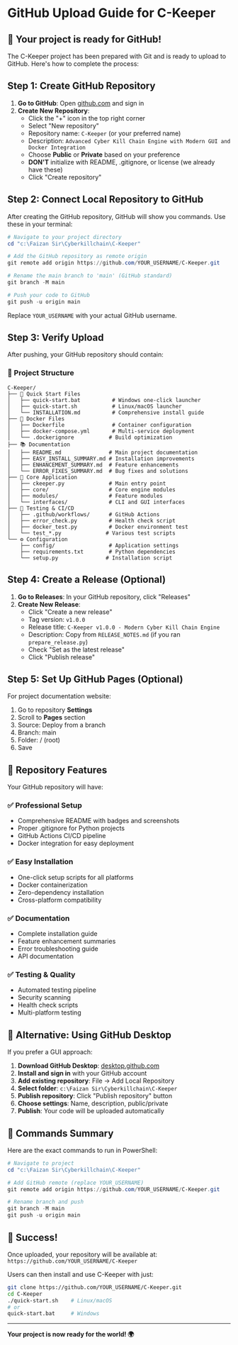# GitHub Upload Guide for C-Keeper

## 🚀 Your project is ready for GitHub!

The C-Keeper project has been prepared with Git and is ready to upload to GitHub. Here's how to complete the process:

## Step 1: Create GitHub Repository

1. **Go to GitHub**: Open [github.com](https://github.com) and sign in
2. **Create New Repository**:
   - Click the "+" icon in the top right corner
   - Select "New repository"
   - Repository name: `C-Keeper` (or your preferred name)
   - Description: `Advanced Cyber Kill Chain Engine with Modern GUI and Docker Integration`
   - Choose **Public** or **Private** based on your preference
   - **DON'T** initialize with README, .gitignore, or license (we already have these)
   - Click "Create repository"

## Step 2: Connect Local Repository to GitHub

After creating the GitHub repository, GitHub will show you commands. Use these in your terminal:

```powershell
# Navigate to your project directory
cd "c:\Faizan Sir\Cyberkillchain\C-Keeper"

# Add the GitHub repository as remote origin
git remote add origin https://github.com/YOUR_USERNAME/C-Keeper.git

# Rename the main branch to 'main' (GitHub standard)
git branch -M main

# Push your code to GitHub
git push -u origin main
```

Replace `YOUR_USERNAME` with your actual GitHub username.

## Step 3: Verify Upload

After pushing, your GitHub repository should contain:

### 📁 Project Structure
```
C-Keeper/
├── 🚀 Quick Start Files
│   ├── quick-start.bat          # Windows one-click launcher
│   ├── quick-start.sh           # Linux/macOS launcher
│   └── INSTALLATION.md          # Comprehensive install guide
├── 🐳 Docker Files
│   ├── Dockerfile               # Container configuration
│   ├── docker-compose.yml       # Multi-service deployment
│   └── .dockerignore           # Build optimization
├── 📚 Documentation
│   ├── README.md               # Main project documentation
│   ├── EASY_INSTALL_SUMMARY.md # Installation improvements
│   ├── ENHANCEMENT_SUMMARY.md  # Feature enhancements
│   └── ERROR_FIXES_SUMMARY.md  # Bug fixes and solutions
├── 🔧 Core Application
│   ├── ckeeper.py              # Main entry point
│   ├── core/                   # Core engine modules
│   ├── modules/                # Feature modules
│   └── interfaces/             # CLI and GUI interfaces
├── 🧪 Testing & CI/CD
│   ├── .github/workflows/      # GitHub Actions
│   ├── error_check.py          # Health check script
│   ├── docker_test.py          # Docker environment test
│   └── test_*.py              # Various test scripts
└── ⚙️ Configuration
    ├── config/                 # Application settings
    ├── requirements.txt        # Python dependencies
    └── setup.py               # Installation script
```

## Step 4: Create a Release (Optional)

1. **Go to Releases**: In your GitHub repository, click "Releases" 
2. **Create New Release**:
   - Click "Create a new release"
   - Tag version: `v1.0.0`
   - Release title: `C-Keeper v1.0.0 - Modern Cyber Kill Chain Engine`
   - Description: Copy from `RELEASE_NOTES.md` (if you ran `prepare_release.py`)
   - Check "Set as the latest release"
   - Click "Publish release"

## Step 5: Set Up GitHub Pages (Optional)

For project documentation website:
1. Go to repository **Settings**
2. Scroll to **Pages** section
3. Source: Deploy from a branch
4. Branch: main
5. Folder: / (root)
6. Save

## 🎯 Repository Features

Your GitHub repository will have:

### ✅ Professional Setup
- Comprehensive README with badges and screenshots
- Proper .gitignore for Python projects
- GitHub Actions CI/CD pipeline
- Docker integration for easy deployment

### ✅ Easy Installation
- One-click setup scripts for all platforms
- Docker containerization
- Zero-dependency installation
- Cross-platform compatibility

### ✅ Documentation
- Complete installation guide
- Feature enhancement summaries
- Error troubleshooting guide
- API documentation

### ✅ Testing & Quality
- Automated testing pipeline
- Security scanning
- Health check scripts
- Multi-platform testing

## 🔧 Alternative: Using GitHub Desktop

If you prefer a GUI approach:

1. **Download GitHub Desktop**: [desktop.github.com](https://desktop.github.com)
2. **Install and sign in** with your GitHub account
3. **Add existing repository**: File → Add Local Repository
4. **Select folder**: `c:\Faizan Sir\Cyberkillchain\C-Keeper`
5. **Publish repository**: Click "Publish repository" button
6. **Choose settings**: Name, description, public/private
7. **Publish**: Your code will be uploaded automatically

## 🚀 Commands Summary

Here are the exact commands to run in PowerShell:

```powershell
# Navigate to project
cd "c:\Faizan Sir\Cyberkillchain\C-Keeper"

# Add GitHub remote (replace YOUR_USERNAME)
git remote add origin https://github.com/YOUR_USERNAME/C-Keeper.git

# Rename branch and push
git branch -M main
git push -u origin main
```

## 🎉 Success!

Once uploaded, your repository will be available at:
`https://github.com/YOUR_USERNAME/C-Keeper`

Users can then install and use C-Keeper with just:
```bash
git clone https://github.com/YOUR_USERNAME/C-Keeper.git
cd C-Keeper
./quick-start.sh    # Linux/macOS
# or
quick-start.bat     # Windows
```

---

**Your project is now ready for the world! 🌍**
